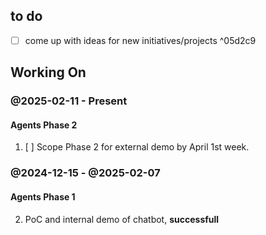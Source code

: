 ## to do

 - [ ] come up with ideas for new initiatives/projects ^05d2c9

## Working On


### @2025-02-11 - Present

#### Agents Phase 2
1. [ ] Scope Phase 2 for external demo by April 1st week.

### @2024-12-15 - @2025-02-07

#### Agents Phase 1
2. PoC and internal demo of chatbot, **successfull**

